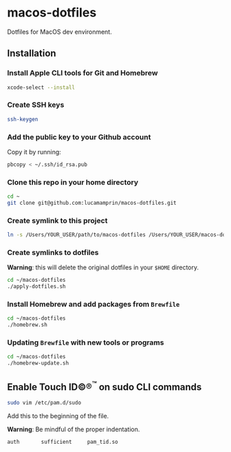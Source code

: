 # macos-dotfiles

Dotfiles for MacOS dev environment.

## Installation

### Install Apple CLI tools for Git and Homebrew

```zsh
xcode-select --install
```

### Create SSH keys

```zsh
ssh-keygen
```

### Add the public key to your Github account

Copy it by running:

```zsh
pbcopy < ~/.ssh/id_rsa.pub
```

### Clone this repo in your home directory

```zsh
cd ~
git clone git@github.com:lucamamprin/macos-dotfiles.git
```

### Create symlink to this project

```zsh
ln -s /Users/YOUR_USER/path/to/macos-dotfiles /Users/YOUR_USER/macos-dotfiles
```


### Create symlinks to dotfiles

**Warning**: this will delete the original dotfiles in your `$HOME` directory.

```zsh
cd ~/macos-dotfiles
./apply-dotfiles.sh

```

### Install Homebrew and add packages from `Brewfile`

```zsh
cd ~/macos-dotfiles
./homebrew.sh
```

### Updating `Brewfile` with new tools or programs

```zsh
cd ~/macos-dotfiles
./homebrew-update.sh
```

## Enable Touch ID&copy;&reg;<sup>&trade;</sup> on sudo CLI commands

```zsh
sudo vim /etc/pam.d/sudo
```

Add this to the beginning of the file.

**Warning**: Be mindful of the proper indentation.

```zsh
auth       sufficient     pam_tid.so
```
